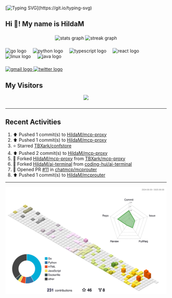 [![Typing SVG](https://readme-typing-svg.herokuapp.com?size=50&duration=5000&color=8C43EA&vCenter=true&width=2000&height=70&lines=开拓视野,+冲破艰险,+洞悉所有,+贴近生活,+寻找真爱,+感受彼此;这就是人生的目的.)](https://git.io/typing-svg)


<h2 align="left">Hi 👋! My name is HildaM</h2>

###

<div align="center">
  <img src="https://github-readme-stats.vercel.app/api?username=HildaM&hide_title=false&hide_rank=false&show_icons=true&include_all_commits=true&count_private=true&disable_animations=false&theme=dracula&locale=en&hide_border=false" height="150" alt="stats graph"  />
  <img src="https://streak-stats.demolab.com?user=HildaM&locale=en&mode=daily&theme=dracula&hide_border=false&border_radius=5" height="150" alt="streak graph"  />
</div>

###

<div align="left">
  <img src="https://cdn.jsdelivr.net/gh/devicons/devicon/icons/go/go-original.svg" height="30" alt="go logo"  />
  <img width="12" />
  <img src="https://cdn.jsdelivr.net/gh/devicons/devicon/icons/python/python-original.svg" height="30" alt="python logo"  />
  <img width="12" />
  <img src="https://cdn.jsdelivr.net/gh/devicons/devicon/icons/typescript/typescript-original.svg" height="30" alt="typescript logo"  />
  <img width="12" />
  <img src="https://cdn.jsdelivr.net/gh/devicons/devicon/icons/react/react-original.svg" height="30" alt="react logo"  />
  <img width="12" />
  <img src="https://cdn.jsdelivr.net/gh/devicons/devicon/icons/linux/linux-original.svg" height="30" alt="linux logo"  />
  <img width="12" />
  <img src="https://cdn.jsdelivr.net/gh/devicons/devicon/icons/java/java-original.svg" height="30" alt="java logo"  />
</div>

###

<div align="left">
  <a href="zhao163frozen@gmail.com" target="_blank">
    <img src="https://img.shields.io/static/v1?message=Gmail&logo=gmail&label=&color=D14836&logoColor=white&labelColor=&style=for-the-badge" height="35" alt="gmail logo"  />
  </a>
  <a href="https://x.com/_Albert_Bob" target="_blank">
    <img src="https://img.shields.io/static/v1?message=Twitter&logo=twitter&label=&color=1DA1F2&logoColor=white&labelColor=&style=for-the-badge" height="35" alt="twitter logo"  />
  </a>
</div>


## My Visitors

<div align="center">
  <img src="https://profile-counter.glitch.me/HildaM/count.svg?"  />
</div>

###


---

## Recent Activities


<!--RECENT_ACTIVITY:start-->
1. ⬆️ Pushed 1 commit(s) to [HildaM/mcp-proxy](https://github.com/HildaM/mcp-proxy)<br>
2. ⬆️ Pushed 1 commit(s) to [HildaM/mcp-proxy](https://github.com/HildaM/mcp-proxy)<br>
3. ⭐ Starred [TBXark/confstore](https://github.com/TBXark/confstore)<br>
4. ⬆️ Pushed 2 commit(s) to [HildaM/mcp-proxy](https://github.com/HildaM/mcp-proxy)<br>
5. 🔱 Forked [HildaM/mcp-proxy](https://github.com/HildaM/mcp-proxy) from [TBXark/mcp-proxy](https://github.com/TBXark/mcp-proxy)<br>
6. 🔱 Forked [HildaM/ai-terminal](https://github.com/HildaM/ai-terminal) from [coding-hui/ai-terminal](https://github.com/coding-hui/ai-terminal)<br>
7. 💪 Opened PR [#11](https://github.com/chatmcp/mcprouter/pull/11) in [chatmcp/mcprouter](https://github.com/chatmcp/mcprouter)<br>
8. ⬆️ Pushed 1 commit(s) to [HildaM/mcprouter](https://github.com/HildaM/mcprouter)<br>
<!--RECENT_ACTIVITY:end-->

---


![](./profile-3d-contrib/profile-south-season-animate.svg)
